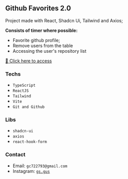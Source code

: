 ## Github Favorites 2.0

Project made with React, Shadcn Ui, Tailwind and Axios;

**Consists of timer where possible:**

- Favorite github profile;
- Remove users from the table
- Accessing the user's repository list

[🔗 Click here to access]()

### Techs

- `TypeScript`
- `ReactJS`
- `Tailwind`
- `Vite`
- `Git and Github`

### Libs 

- `shadcn-ui`
- `axios`
- `react-hook-form`

### Contact

- Email: `gc722793@gmail.com`
- Instagram: [`gs.gus`](https://instagram.com/gs.gus)
